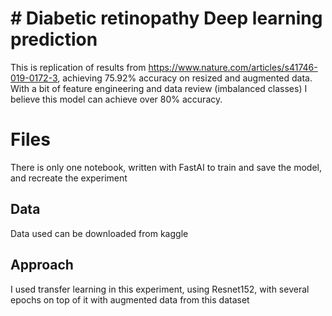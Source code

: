 # # Diabetic retinopathy Deep learning prediction

This is replication of results from https://www.nature.com/articles/s41746-019-0172-3, achieving 75.92% accuracy on resized and augmented data. With a bit of feature engineering and data review (imbalanced classes) I believe this model can achieve over 80% accuracy.


# Files

There is only one notebook, written with FastAI to train and save the model, and recreate the experiment 

## Data

Data used can be downloaded from kaggle

## Approach

I used transfer learning in this experiment, using Resnet152, with several epochs on top of it with augmented data from this dataset


